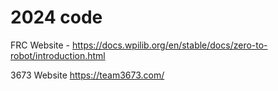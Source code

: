 # 2024 code 
FRC Website -
https://docs.wpilib.org/en/stable/docs/zero-to-robot/introduction.html

3673 Website
https://team3673.com/
